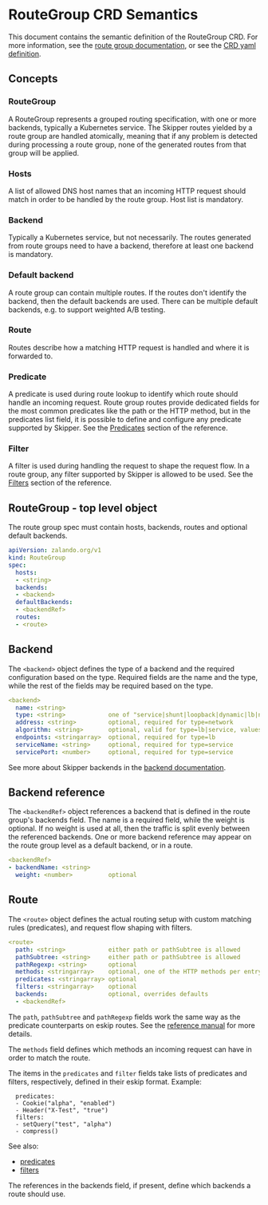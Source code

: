 # RouteGroup CRD Semantics

This document contains the semantic definition of the RouteGroup CRD. For more information, see the [route group
documentation](../routegroups/), or see the [CRD yaml
definition](https://github.com/zalando/skipper/blob/master/dataclients/kubernetes/deploy/apply/routegroups_crd.yaml).

## Concepts

### RouteGroup

A RouteGroup represents a grouped routing specification, with one or more backends, typically a Kubernetes
service. The Skipper routes yielded by a route group are handled atomically, meaning that if any problem is
detected during processing a route group, none of the generated routes from that group will be applied.

### Hosts

A list of allowed DNS host names that an incoming HTTP request should match in order to be handled by the route
group. Host list is mandatory.

### Backend

Typically a Kubernetes service, but not necessarily. The routes generated from route groups need to have a
backend, therefore at least one backend is mandatory.

### Default backend

A route group can contain multiple routes. If the routes don't identify the backend, then the default backends
are used. There can be multiple default backends, e.g. to support weighted A/B testing.

### Route

Routes describe how a matching HTTP request is handled and where it is forwarded to.

### Predicate

A predicate is used during route lookup to identify which route should handle an incoming request. Route group
routes provide dedicated fields for the most common predicates like the path or the HTTP method, but in the
predicates list field, it is possible to define and configure any predicate supported by Skipper. See the
[Predicates](../../reference/predicates/) section of the reference.

### Filter

A filter is used during handling the request to shape the request flow. In a route group, any filter supported
by Skipper is allowed to be used. See the [Filters](../../reference/filters/)
section of the reference.

## RouteGroup - top level object

The route group spec must contain hosts, backends, routes and optional default backends.

```yaml
apiVersion: zalando.org/v1
kind: RouteGroup
spec:
  hosts:
  - <string>
  backends:
  - <backend>
  defaultBackends:
  - <backendRef>
  routes:
  - <route>
```

## Backend

The `<backend>` object defines the type of a backend and the required configuration based on the type. Required
fields are the name and the type, while the rest of the fields may be required based on the type.

```yaml
<backend>
  name: <string>
  type: <string>            one of "service|shunt|loopback|dynamic|lb|network"
  address: <string>         optional, required for type=network
  algorithm: <string>       optional, valid for type=lb|service, values=roundRobin|random|consistentHash|powerOfRandomNChoices
  endpoints: <stringarray>  optional, required for type=lb
  serviceName: <string>     optional, required for type=service
  servicePort: <number>     optional, required for type=service
```

See more about Skipper backends in the [backend documentation](../../reference/backends/).

## Backend reference

The `<backendRef>` object references a backend that is defined in the route group's backends field. The name is
a required field, while the weight is optional. If no weight is used at all, then the traffic is split evenly
between the referenced backends. One or more backend reference may appear on the route group level as a default
backend, or in a route.

```yaml
<backendRef>
- backendName: <string>
  weight: <number>          optional
```

## Route

The `<route>` object defines the actual routing setup with custom matching rules (predicates), and request flow
shaping with filters.

```yaml
<route>
  path: <string>            either path or pathSubtree is allowed
  pathSubtree: <string>     either path or pathSubtree is allowed
  pathRegexp: <string>      optional
  methods: <stringarray>    optional, one of the HTTP methods per entry "GET|HEAD|PATCH|POST|PUT|DELETE|CONNECT|OPTIONS|TRACE", defaults to all
  predicates: <stringarray> optional
  filters: <stringarray>    optional
  backends:                 optional, overrides defaults
  - <backendRef>
```

The `path`, `pathSubtree` and `pathRegexp` fields work the same way as the predicate counterparts on eskip
routes. See the [reference manual](../../reference/predicates/) for more details.

The `methods` field defines which methods an incoming request can have in order to match the route.

The items in the `predicates` and `filter` fields take lists of predicates and filters, respectively, defined in
their eskip format. Example:

```
  predicates:
  - Cookie("alpha", "enabled")
  - Header("X-Test", "true")
  filters:
  - setQuery("test", "alpha")
  - compress()
```

See also:

- [predicates](../../reference/predicates/)
- [filters](../../reference/filters/)

The <backendRef> references in the backends field, if present, define which backends a route should use.
